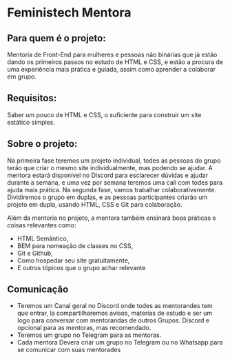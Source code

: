 # Feministech Mentora
## Para quem é o projeto:
Mentoria de Front-End para mulheres e pessoas não binárias que já estão dando os primeiros passos no estudo de HTML e CSS, e estão a procura de uma experiência mais prática e guiada, assim como aprender a colaborar em grupo.

## Requisitos: 
Saber um pouco de HTML e CSS, o suficiente para construir um site estático simples.

## Sobre o projeto:
Na primeira fase teremos um projeto individual, todes as pessoas do grupo terão que criar o mesmo site individualmente, mas podendo se ajudar.
A mentora estará disponível no Discord para esclarecer dúvidas e ajudar durante a semana, e uma vez por semana teremos uma call com todes para ajuda mais prática. 
Na segunda fase, vamos trabalhar colaborativamente. Dividiremos o grupo em duplas, e as pessoas participantes criarão um projeto em dupla, usando HTML, CSS e Git para colaboração.

Além da mentoria no projeto, a mentora também ensinará boas práticas e coisas relevantes como:
- HTML Semântico,
- BEM para nomeação de classes no CSS,
- Git e Github,
- Como hospedar seu site gratuitamente,
- E outros tópicos que o grupo achar relevante


## Comunicação 
- Teremos um Canal geral no Discord onde todes as mentorandes tem que entrar, la compartilharemos avisos, materias de estudo e ser um logo para conversar com mentorandas de outros Grupos. Discord e opcional para as mentoras, mas recomendado.
- Teremos um grupo no Telegram para as mentoras.
- Cada mentora Devera criar um grupo no Telegram ou no Whatsapp para se comunicar com suas mentorades



